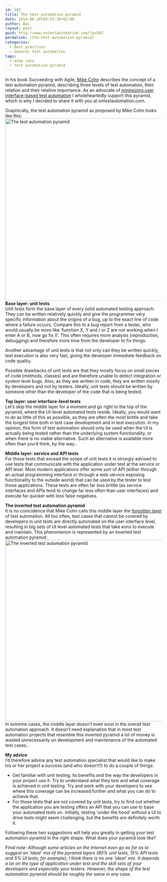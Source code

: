 ```yaml
---
id: 502
title: The test automation pyramid
date: 2014-06-26T09:53:18+02:00
author: Bas
layout: post
guid: http://www.ontestautomation.com/?p=502
permalink: /the-test-automation-pyramid/
categories:
  - Best practices
  - General test automation
tags:
  - mike cohn
  - test automation pyramid
---
```

In his book Succeeding with Agile, <a href="https://www.mountaingoatsoftware.com/" target="_blank" rel="noopener noreferrer">Mike Cohn</a> describes the concept of a test automation pyramid, describing three levels of test automation, their relation and their relative importance. As an advocate of [minimizing user interface-based test automation](http://www.ontestautomation.com/best-practice-use-ui-driven-automated-testing-only-when-necessary/ "Best practice: use UI-driven automated testing only when necessary") I wholeheartedly support this pyramid, which is why I decided to share it with you at ontestautomation.com.

Graphically, the test automation pyramid as proposed by Mike Cohn looks like this:  
[<img class="aligncenter size-full wp-image-503" src="http://www.ontestautomation.com/wp-content/uploads/2014/06/pyramid.png" alt="The test automation pyramid" width="751" height="585" srcset="https://www.ontestautomation.com/wp-content/uploads/2014/06/pyramid.png 751w, https://www.ontestautomation.com/wp-content/uploads/2014/06/pyramid-300x233.png 300w" sizes="(max-width: 751px) 100vw, 751px" />](http://www.ontestautomation.com/wp-content/uploads/2014/06/pyramid.png)  
**Base layer: unit tests**  
Unit tests form the base layer of every solid automated testing approach. They can be written relatively quickly and give the programmer very specific information about the origins of a bug, up to the exact line of code where a failure occurs. Compare this to a bug report from a tester, who would usually be more like &#8216;function X, Y and / or Z are not working when I enter A or B, now go fix it&#8217;. This often requires more analysis (reproduction, debugging) and therefore more time from the developer to fix things.

Another advantage of unit tests is that not only can they be written quickly, test execution is also very fast, giving the developer immediate feedback on code quality.

Possible drawbacks of unit tests are that they mostly focus on small pieces of code (methods, classes) and are therefore unable to detect integration or system level bugs. Also, as they are written in code, they are written mostly by developers and not by testers. Ideally, unit tests should be written by someone other than the developer of the code that is being tested.

**Top layer: user interface-level tests**  
Let&#8217;s skip the middle layer for a moment and go right to the top of the pyramid, where the UI-level automated tests reside. Ideally, you would want to do as little of this as possible, as they are often the most brittle and take the longest time both in test case development and in test execution. In my opinion, this form of test automation should only be used when the UI is actually being tested rather than the underlying system functionality, or when there is no viable alternative. Such an alternative is available more often than you&#8217;d think, by the way..

**Middle layer: service and API tests**  
For those tests that exceed the scope of unit tests it is strongly advised to use tests that communicate with the application under test at the service or API level. Most modern applications offer some sort of API (either through an actual programming interface or through a web service exposing functionality to the outside world) that can be used by the tester to test those applications. These tests are often far less brittle (as service interfaces and APIs tend to change far less often than user interfaces) and execute far quicker with less false negatives.

**The inverted test automation pyramid**  
It is no coincidence that Mike Cohn calls this middle layer the <a href="https://www.mountaingoatsoftware.com/blog/the-forgotten-layer-of-the-test-automation-pyramid" target="_blank" rel="noopener noreferrer">forgotten layer</a> of test automation. All too often, test cases that cannot be covered by developers in unit tests are directly automated on the user interface level, resulting in big sets of UI level automated tests that take eons to execute and maintain. This phenomenon is represented by an inverted test automation pyramid:  
[<img class="aligncenter size-full wp-image-505" src="http://www.ontestautomation.com/wp-content/uploads/2014/06/pyramid_inverted.png" alt="The inverted test automation pyramid" width="745" height="582" srcset="https://www.ontestautomation.com/wp-content/uploads/2014/06/pyramid_inverted.png 745w, https://www.ontestautomation.com/wp-content/uploads/2014/06/pyramid_inverted-300x234.png 300w" sizes="(max-width: 745px) 100vw, 745px" />](http://www.ontestautomation.com/wp-content/uploads/2014/06/pyramid_inverted.png)  
In extreme cases, the middle layer doesn&#8217;t even exist in the overall test automation approach. It doesn&#8217;t need explanation that in most test automation projects that resemble this inverted pyramid a lot of money is wasted unnecessarily on development and maintenance of the automated test cases..

**My advice**  
I&#8217;d therefore advice any test automation specialist that would like to make his or her project a success (and who doesn&#8217;t?) to do a couple of things:

  * Get familiar with unit testing, its benefits and the way the developers in your project use it. Try to understand what they test and what coverage is achieved in unit testing. Try and work with your developers to see where this coverage can be increased further and what you can do to achieve that.
  * For those tests that are not covered by unit tests, try to find out whether the application you are testing offers an API that you can use to base your automated tests on. Initially, testing &#8216;under the hood&#8217; without a UI to drive tests might seem challenging, but the benefits are definitely worth it.

Following these two suggestions will help you greatly in getting your test automation pyramid in the right shape. What does your pyramid look like?

_Final note: Although some articles on the Internet even go as far as to suggest an &#8216;ideal&#8217; mix of the pyramid layers (80% unit tests, 15% API tests and 5% UI tests, for example), I think there is no one &#8216;ideal&#8217; mix. It depends a lot on the type of application under test and the skill sets of your developers and especially your testers. However, the shape of the test automation pyramid should be roughly the same in any case._